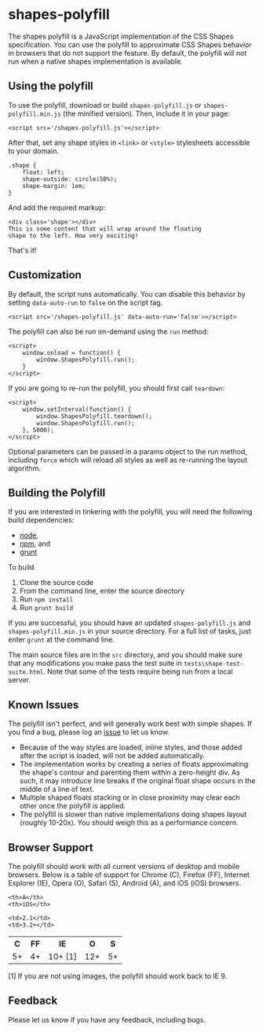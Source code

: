 shapes-polyfill
===============

The shapes polyfill is a JavaScript implementation of the CSS Shapes specification.
You can use the polyfill to approximate CSS Shapes behavior in browsers that do not
support the feature. By default, the polyfill will not run when a native shapes
implementation is available.

## Using the polyfill

To use the polyfill, download or build `shapes-polyfill.js` or `shapes-polyfill.min.js` (the minified version). Then, include it in your page:

    <script src='/shapes-polyfill.js'></script>

After that, set any shape styles in `<link>` or `<style>` stylesheets accessible to your domain.

    .shape {
        float: left;
        shape-outside: circle(50%);
        shape-margin: 1em;
    }

And add the required markup:

    <div class='shape'></div>
    This is some content that will wrap around the floating
    shape to the left. How very exciting!

That's it!

## Customization

By default, the script runs automatically. You can disable this behavior by setting `data-auto-run` to `false` on the script tag.

    <script src='/shapes-polyfill.js' data-auto-run='false'></script>

The polyfill can also be run on-demand using the `run` method:

    <script>
        window.onload = function() {
            window.ShapesPolyfill.run();
        }
    </script>

If you are going to re-run the polyfill, you should first call `teardown`:

    <script>
        window.setInterval(function() {
            window.ShapesPolyfill.teardown();
            window.ShapesPolyfill.run();
        }, 5000);
    </script>

Optional parameters can be passed in a params object to the run method, including `force` which will reload all styles as well as re-running the layout algorithm.

## Building the Polyfill

If you are interested in tinkering with the polyfill, you will need the following build dependencies:

* [node][node],
* [npm][npm], and
* [grunt][grunt]

To build

1. Clone the source code
2. From the command line, enter the source directory
3. Run `npm install`
4. Run `grunt build`

If you are successful, you should have an updated `shapes-polyfill.js` and `shapes-polyfill.min.js` in your source directory. For a full list of tasks, just enter `grunt` at the command line.

The main source files are in the `src` directory, and you should make sure that any modifications you make pass the test suite in `tests\shape-test-suite.html`. Note that some of the tests require being run from a local server.

## Known Issues

The polyfill isn't perfect, and will generally work best with simple shapes. If you find a bug, please log an [issue][new-issue] to let us know.
* Because of the way styles are loaded, inline styles, and those added after the script is loaded, will not be added automatically.
* The implementation works by creating a series of floats approximating the shape's contour and parenting them within a zero-height div. As such, it may introduce line breaks if the original float shape occurs in the middle of a line of text.
* Multiple shaped floats stacking or in close proximity may clear each other once the polyfill is applied.
* The polyfill is slower than native implementations doing shapes layout (roughly 10-20x). You should weigh this as a performance concern.

## Browser Support

The polyfill should work with all current versions of desktop and mobile browsers. Below is a table of support for Chrome (C), Firefox (FF), Internet Explorer (IE), Opera (O), Safari (S), Android (A), and iOS (iOS) browsers.

<table class='browser-support'>
  <tr>
    <th>C</th>
    <th>FF</th>
    <th>IE</th>
    <th>O</th>
    <th>S</th>

    <th>A</th>
    <th>iOS</th>
  </tr>
  <tr>
    <td>5+</td>
    <td>4+</td>
    <td>10+ [1]</td>
    <td>12+</td>
    <td>5+</td>

    <td>2.1</td>
    <td>3.2+</td>
  </tr>
</table>

[1] If you are not using images, the polyfill should work back to IE 9.

## Feedback

Please let us know if you have any feedback, including bugs.

[new-issue]: https://github.com/adobe-webplatform/css-shapes-polyfill/issues/new
[node]: http://nodejs.org
[npm]: http://www.npmjs.org
[grunt]: http://gruntjs.com
